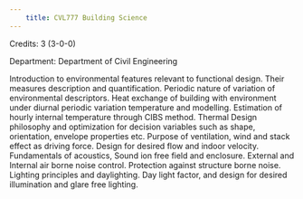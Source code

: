 ```yaml
---
    title: CVL777 Building Science
---
```

Credits: 3 (3-0-0)

Department: Department of Civil Engineering

Introduction to environmental features relevant to functional design. Their measures description and quantification. Periodic nature of variation of environmental descriptors. Heat exchange of building with environment under diurnal periodic variation temperature and modelling. Estimation of hourly internal temperature through CIBS method. Thermal Design philosophy and optimization for decision variables such as shape, orientation, envelope properties etc. Purpose of ventilation, wind and stack effect as driving force. Design for desired flow and indoor velocity. Fundamentals of acoustics, Sound ion free field and enclosure. External and Internal air borne noise control. Protection against structure borne noise. Lighting principles and daylighting. Day light factor, and design for desired illumination and glare free lighting.